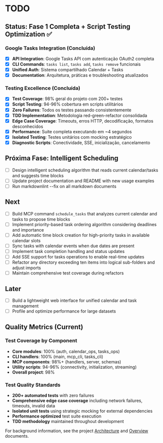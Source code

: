 # TODO

## Status: Fase 1 Completa + Script Testing Optimization ✅

### Google Tasks Integration (Concluída)

- [x] **API Integration**: Google Tasks API com autenticação OAuth2 completa
- [x] **CLI Commands**: `tasks list`, `tasks add`, `tasks remove` funcionais
- [x] **Unified Auth**: Sistema compartilhado Calendar + Tasks
- [x] **Documentation**: Arquitetura, práticas e troubleshooting atualizados

### Testing Excellence (Concluída)

- [x] **Test Coverage**: 98% geral do projeto com 200+ testes
- [x] **Script Testing**: 94-96% cobertura em scripts utilitários
- [x] **Zero Failures**: Todos os testes passando consistentemente
- [x] **TDD Implementation**: Metodologia red-green-refactor consolidada
- [x] **Edge Case Coverage**: Timeouts, erros HTTP, decodificação,
  formatos desconhecidos
- [x] **Performance**: Suite completa executando em ~4 segundos
- [x] **Isolated Testing**: Testes unitários com mocking estratégico
- [x] **Diagnostic Scripts**: Conectividade, SSE, inicialização,
  cancelamento

## Próxima Fase: Intelligent Scheduling

- [ ] Design intelligent scheduling algorithm that reads current
  calendar/tasks and suggests time blocks
- [ ] Update project documentation and README with new usage examples
- [ ] Run markdownlint --fix on all markdown documents

## Next

- [ ] Build MCP command `schedule_tasks` that analyzes current calendar
  and tasks to propose time blocks
- [ ] Implement priority-based task ordering algorithm considering
  deadlines and importance
- [ ] Add automatic time block creation for high-priority tasks in
  available calendar slots
- [ ] Sync tasks with calendar events when due dates are present
- [ ] Implement task completion handling and status updates
- [ ] Add SSE support for tasks operations to enable real-time updates
- [ ] Refactor any directory exceeding ten items into logical sub-folders
  and adjust imports
- [ ] Maintain comprehensive test coverage during refactors

## Later

- [ ] Build a lightweight web interface for unified calendar and task management
- [ ] Profile and optimize performance for large datasets

## Quality Metrics (Current)

### Test Coverage by Component

- **Core modules**: 100% (auth, calendar_ops, tasks_ops)
- **CLI handlers**: 100% (main, mcp_cli, tasks_cli)
- **MCP components**: 98%+ (handlers, server, schemas)
- **Utility scripts**: 94-96% (connectivity, initialization,
  streaming)
- **Overall project**: 98%

### Test Quality Standards

- **200+ automated tests** with zero failures
- **Comprehensive edge case coverage** including network failures,
  timeouts, invalid data
- **Isolated unit tests** using strategic mocking for external
  dependencies
- **Performance optimized** test suite execution
- **TDD methodology** maintained throughout development

For background information, see the project [Architecture](doc/architecture.md)
and [Overview](doc/overview.md) documents.
